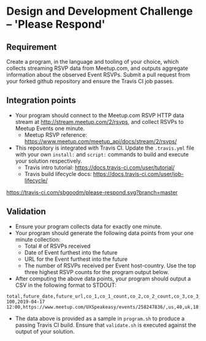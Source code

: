 # Design and Development Challenge – 'Please Respond'

## Requirement
Create a program, in the language and tooling of your choice, which collects streaming RSVP data from Meetup.com, and outputs aggregate information about the observed Event RSVPs. Submit a pull request from your forked github repository and ensure the Travis CI job passes.

## Integration points
* Your program should connect to the Meetup.com RSVP HTTP data stream at http://stream.meetup.com/2/rsvps, and collect RSVPs to Meetup Events one minute.
  * Meetup RSVP reference: https://www.meetup.com/meetup_api/docs/stream/2/rsvps/
* This repository is integrated with Travis CI. Update the `.travis.yml` file with your own `install:` and `script:` commands to build and execute your solution respectively.
  * Travis intro tutorial: https://docs.travis-ci.com/user/tutorial/
  * Travis build lifecycle docs: https://docs.travis-ci.com/user/job-lifecycle/

https://travis-ci.com/sbgoodm/please-respond.svg?branch=master

## Validation
* Ensure your program collects data for exactly one minute. 
* Your program should generate the following data points from your one minute collection:
  * Total # of RSVPs received
  * Date of Event furthest into the future
  * URL for the Event furthest into the future
  * The number of RSVPs received per Event host-country. Use the top three highest RSVP counts for the program output below.  
* After computing the above data points, your program should output a CSV in the following format to STDOUT:
```
total,future_date,future_url,co_1,co_1_count,co_2,co_2_count,co_3,co_3_count
100,2019-04-17 12:00,https://www.meetup.com/UXSpeakeasy/events/258247836/,us,40,uk,18,jp,12
```
* The data above is provided as a sample in `program.sh` to produce a passing Travis CI build. Ensure that `validate.sh` is executed against the output of your solution. 

